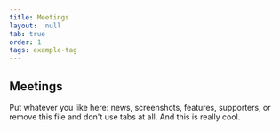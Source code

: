 ```yaml
---
title: Meetings
layout:  null
tab: true
order: 1
tags: example-tag
---
```


## Meetings

Put whatever you like here: news, screenshots, features, supporters, or remove this file and don't use tabs at all. And this is really cool.
